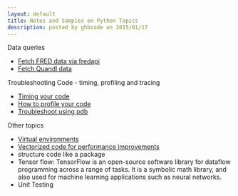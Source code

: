 ```yaml
---
layout: default
title: Notes and Samples on Python Topics
description: posted by ghbcode on 2015/01/17
---
```


Data queries
  - [Fetch FRED data via fredapi](/website/notebooks/FRED-download.html)
  - [Fetch Quandl data](/website/notebooks/Quandl-download.html)

Troubleshooting Code - timing, profiling and tracing
  - [Timing your code](/website/notebooks/Profiling-code.html)
  - [How to profile your code](/website/notebooks/Profiling-code.html#profiling-code)
  - [Troubleshoot using pdb](/website/notebooks/Profiling-code.html#tracing-code)


Other topics
* [Virtual environments](virtual-environments.html)
* [Vectorized code for performance improvements](/website/notebooks/vectorized-code.html)
* structure code like a package
* Tensor flow: TensorFlow is an open-source software library for dataflow programming across a range of tasks. It is a symbolic math library, and also used for machine learning applications such as neural networks.
* Unit Testing
